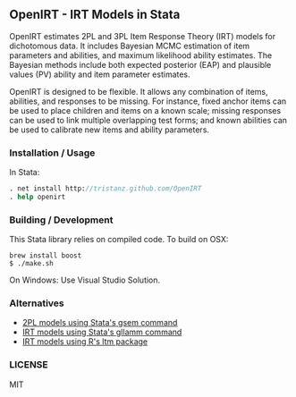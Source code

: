 ## OpenIRT - IRT Models in Stata

OpenIRT estimates 2PL and 3PL Item Response Theory (IRT) models for
dichotomous data. It includes Bayesian MCMC estimation of item parameters
and abilities, and maximum likelihood ability estimates.  The Bayesian
methods include both expected posterior (EAP) and plausible values (PV)
ability and item parameter estimates.

OpenIRT is designed to be flexible. It allows any combination of items,
abilities, and responses to be missing.  For instance, fixed anchor
items can be used to place children and items on a known scale; missing
responses can be used to link multiple overlapping test forms; and known
abilities can be used to calibrate new items and ability parameters.

### Installation / Usage

In Stata:

```stata
. net install http://tristanz.github.com/OpenIRT
. help openirt
```

### Building / Development

This Stata library relies on compiled code.  To build on OSX:

```
brew install boost
$ ./make.sh
```

On Windows: Use Visual Studio Solution.

### Alternatives

* [2PL models using Stata's gsem command][1]
* [IRT models using Stata's gllamm command][2]
* [IRT models using R's ltm package][3]

### LICENSE

MIT

[1]: http://www.stata.com/manuals13/semexample29g.pdf#semexample29g
[2]: http://www.gllamm.org/faqs/models/irtfitb.html
[3]: http://cran.r-project.org/web/packages/ltm/index.html